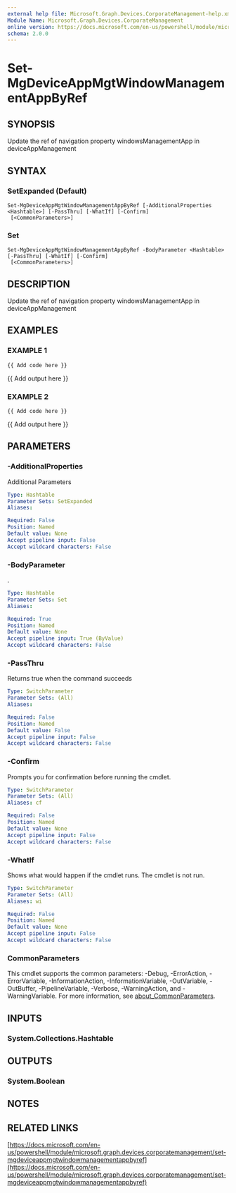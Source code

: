 ```yaml
---
external help file: Microsoft.Graph.Devices.CorporateManagement-help.xml
Module Name: Microsoft.Graph.Devices.CorporateManagement
online version: https://docs.microsoft.com/en-us/powershell/module/microsoft.graph.devices.corporatemanagement/set-mgdeviceappmgtwindowmanagementappbyref
schema: 2.0.0
---
```


# Set-MgDeviceAppMgtWindowManagementAppByRef

## SYNOPSIS
Update the ref of navigation property windowsManagementApp in deviceAppManagement

## SYNTAX

### SetExpanded (Default)
```
Set-MgDeviceAppMgtWindowManagementAppByRef [-AdditionalProperties <Hashtable>] [-PassThru] [-WhatIf] [-Confirm]
 [<CommonParameters>]
```

### Set
```
Set-MgDeviceAppMgtWindowManagementAppByRef -BodyParameter <Hashtable> [-PassThru] [-WhatIf] [-Confirm]
 [<CommonParameters>]
```

## DESCRIPTION
Update the ref of navigation property windowsManagementApp in deviceAppManagement

## EXAMPLES

### EXAMPLE 1
```
{{ Add code here }}
```

{{ Add output here }}

### EXAMPLE 2
```
{{ Add code here }}
```

{{ Add output here }}

## PARAMETERS

### -AdditionalProperties
Additional Parameters

```yaml
Type: Hashtable
Parameter Sets: SetExpanded
Aliases:

Required: False
Position: Named
Default value: None
Accept pipeline input: False
Accept wildcard characters: False
```

### -BodyParameter
.

```yaml
Type: Hashtable
Parameter Sets: Set
Aliases:

Required: True
Position: Named
Default value: None
Accept pipeline input: True (ByValue)
Accept wildcard characters: False
```

### -PassThru
Returns true when the command succeeds

```yaml
Type: SwitchParameter
Parameter Sets: (All)
Aliases:

Required: False
Position: Named
Default value: False
Accept pipeline input: False
Accept wildcard characters: False
```

### -Confirm
Prompts you for confirmation before running the cmdlet.

```yaml
Type: SwitchParameter
Parameter Sets: (All)
Aliases: cf

Required: False
Position: Named
Default value: None
Accept pipeline input: False
Accept wildcard characters: False
```

### -WhatIf
Shows what would happen if the cmdlet runs.
The cmdlet is not run.

```yaml
Type: SwitchParameter
Parameter Sets: (All)
Aliases: wi

Required: False
Position: Named
Default value: None
Accept pipeline input: False
Accept wildcard characters: False
```

### CommonParameters
This cmdlet supports the common parameters: -Debug, -ErrorAction, -ErrorVariable, -InformationAction, -InformationVariable, -OutVariable, -OutBuffer, -PipelineVariable, -Verbose, -WarningAction, and -WarningVariable. For more information, see [about_CommonParameters](http://go.microsoft.com/fwlink/?LinkID=113216).

## INPUTS

### System.Collections.Hashtable
## OUTPUTS

### System.Boolean
## NOTES

## RELATED LINKS

[https://docs.microsoft.com/en-us/powershell/module/microsoft.graph.devices.corporatemanagement/set-mgdeviceappmgtwindowmanagementappbyref](https://docs.microsoft.com/en-us/powershell/module/microsoft.graph.devices.corporatemanagement/set-mgdeviceappmgtwindowmanagementappbyref)

